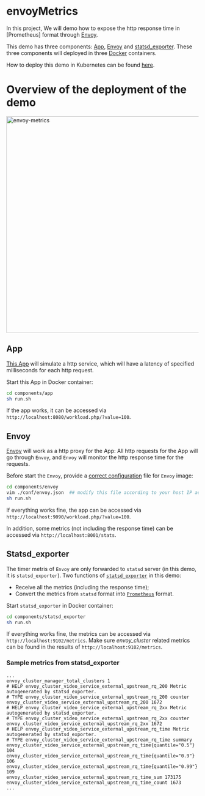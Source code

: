 # envoyMetrics
In this project, We will demo how to expose the http response time in [Prometheus] format through [Envoy](https://www.envoyproxy.io).

This demo has three components: [App](https://github.com/songbinliu/envoyMetrics/tree/master/components/app), [Envoy](https://github.com/songbinliu/envoyMetrics/tree/master/components/envoy) and [statsd_exporter](https://github.com/songbinliu/envoyMetrics/tree/master/components/statsd_exporter). These three components will deployed in three [Docker](https://docs.docker.com) containers.

How to deploy this demo in Kubernetes can be found [here](https://github.com/songbinliu/envoyMetrics).

# Overview of the deployment of the demo
<img width="567" alt="envoy-metrics" src="https://user-images.githubusercontent.com/27221807/32904808-3db96434-cac6-11e7-8ed6-231f6166295c.png">

## App
[This App](https://github.com/songbinliu/envoyMetrics/tree/master/components/app) will simulate a http service, which will have a latency of specified milliseconds for each http request.

Start this App in Docker container:
```bash
cd components/app
sh run.sh
```
If the app works, it can be accessed via `http://localhost:8080/workload.php/?value=100`.

## Envoy
[Envoy](https://github.com/songbinliu/envoyMetrics/tree/master/components/envoy) will work as a http proxy for the App: All http requests for the App will go through `Envoy`, and `Envoy` will monitor the http response time for the requests.

Before start the `Envoy`, provide a [correct configuration](https://github.com/songbinliu/envoyMetrics/tree/master/components/envoy/conf) file for `Envoy` image:
```bash
cd components/envoy
vim ./conf/envoy.json  ## modify this file according to your host IP address
sh run.sh
```

If everything works fine, the app can be accessed via `http://localhost:9090/workload.php/?value=100`.

In addition, some metrics (not including the response time) can be accessed via `http://localhost:8001/stats`.


## Statsd_exporter
The timer metris of `Envoy` are only forwarded to `statsd` server (in this demo, it is `statsd_exporter`).
Two functions of [`statsd_exporter`](https://github.com/prometheus/statsd_exporter) in this demo:
* Receive all the metrics (including the response time);
* Convert the metrics from `statsd` format into [`Prometheus`](https://prometheus.io) format.

Start `statsd_exporter` in Docker container:
```bash
cd components/statsd_exporter
sh run.sh
```

If everything works fine, the metrics can be accessed via `http://localhost:9102/metrics`.
Make sure *envoy_cluster* related metrics can be found in the results of `http://localhost:9102/metrics`. 


### Sample metrics from statsd_exporter

```terminal
...
envoy_cluster_manager_total_clusters 1
# HELP envoy_cluster_video_service_external_upstream_rq_200 Metric autogenerated by statsd_exporter.
# TYPE envoy_cluster_video_service_external_upstream_rq_200 counter
envoy_cluster_video_service_external_upstream_rq_200 1672
# HELP envoy_cluster_video_service_external_upstream_rq_2xx Metric autogenerated by statsd_exporter.
# TYPE envoy_cluster_video_service_external_upstream_rq_2xx counter
envoy_cluster_video_service_external_upstream_rq_2xx 1672
# HELP envoy_cluster_video_service_external_upstream_rq_time Metric autogenerated by statsd_exporter.
# TYPE envoy_cluster_video_service_external_upstream_rq_time summary
envoy_cluster_video_service_external_upstream_rq_time{quantile="0.5"} 104
envoy_cluster_video_service_external_upstream_rq_time{quantile="0.9"} 106
envoy_cluster_video_service_external_upstream_rq_time{quantile="0.99"} 109
envoy_cluster_video_service_external_upstream_rq_time_sum 173175
envoy_cluster_video_service_external_upstream_rq_time_count 1673
...
```




